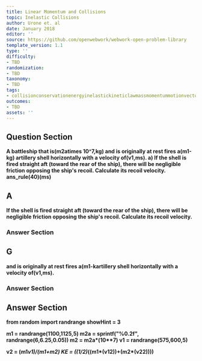 ```yaml
---
title: Linear Momentum and Collisions
topic: Inelastic Collisions
author: Urone et. al
date: January 2018
editor: ''
source: https://github.com/openwebwork/webwork-open-problem-library
template_version: 1.1
type: ''
difficulty:
- TBD
randomization:
- TBD
taxonomy:
- TBD
tags:
- collisionconservationenergyinelastickineticlawmassmomentummotionvectorvelocity
outcomes:
- TBD
assets: ''
---
```


## Question Section 

<b>
A battleship that is(m2atimes 10^7,kg) and is originally at rest fires a(m1-kg) artillery shell horizontally with a velocity of(v1,ms).
a) If the shell is fired straight aft (toward the rear of the ship), there will be negligible friction opposing the ship's recoil. Calculate its recoil velocity.  
ans_rule(40)(ms)

## A
If the shell is fired straight aft (toward the rear of the ship), there will be negligible friction opposing the ship's recoil. Calculate its recoil velocity.  
### Answer Section
## G
and is originally at rest fires a(m1-kartillery shell horizontally with a velocity of(v1,ms).
### Answer Section


## Answer Section

from random import randrange
showHint = 3

m1 = randrange(1100,1125,5)
m2a = sprintf("%0.2f", randrange(6,6.25,0.05))
m2 = m2a*(10**7)
v1 = randrange(575,600,5)

v2 = (m1*v1)/(m1+m2)
KE = ((1/2)*((m1*(v1**2))+(m2*(v2**2))))